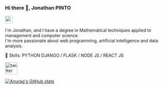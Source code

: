 ### Hi there 👋, Jonathan PINTO

<p><a href="https://www.twitter.com/katendepinto"><img src="https://img.shields.io/badge/twitter-%231DA1F2.svg?&style=for-the-badge&logo=twitter&logoColor=white" height=25></a></p>

I'm Jonathan, and I have a degree in Mathematical techniques applied to management and computer science.\
I'm more passionate about web programming, artificial intelligence and data analysis.

🌱 Skills: PYTHON DJANGO / FLASK / NODE JS / REACT JS


[<img src='https://cdn.jsdelivr.net/npm/simple-icons@3.0.1/icons/twitter.svg' alt='twitter' height='40'>](https://twitter.com/@KATENDEPINTO)  



[![Anurag's GitHub stats](https://github-readme-stats.vercel.app/api?username=Pinto-Katende-Jonathan)](https://github.com/Pinto-Katende-Jonathan/github-readme-stats)
